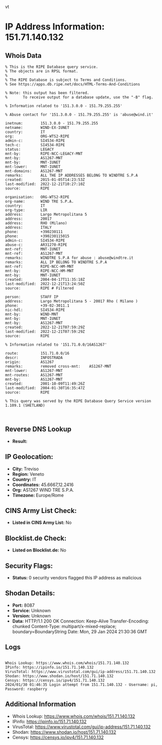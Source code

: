 vt
# IP Address Information: 151.71.140.132

## Whois Data
```
% This is the RIPE Database query service.
% The objects are in RPSL format.
%
% The RIPE Database is subject to Terms and Conditions.
% See https://apps.db.ripe.net/docs/HTML-Terms-And-Conditions

% Note: this output has been filtered.
%       To receive output for a database update, use the "-B" flag.

% Information related to '151.3.0.0 - 151.79.255.255'

% Abuse contact for '151.3.0.0 - 151.79.255.255' is 'abuse@wind.it'

inetnum:        151.3.0.0 - 151.79.255.255
netname:        WIND-EX-IUNET
country:        IT
org:            ORG-WTS2-RIPE
admin-c:        SI4534-RIPE
tech-c:         SI4534-RIPE
status:         LEGACY
mnt-by:         RIPE-NCC-LEGACY-MNT
mnt-by:         AS1267-MNT
mnt-by:         MNT-IUNET
mnt-lower:      MNT-IUNET
mnt-domains:    AS1267-MNT
remarks:        ALL THE IP ADDRESSES BELONG TO WINDTRE S.P.A
created:        2015-01-05T14:23:53Z
last-modified:  2022-12-21T10:27:10Z
source:         RIPE

organisation:   ORG-WTS2-RIPE
org-name:       WIND TRE S.P.A.
country:        IT
org-type:       LIR
address:        Largo Metropolitana 5
address:        20017
address:        RHO (Milano)
address:        ITALY
phone:          +390230111
phone:          +390230115015
admin-c:        SI4534-RIPE
abuse-c:        AR31270-RIPE
mnt-ref:        MNT-IUNET
mnt-ref:        AS1267-MNT
remarks:        WINDTRE S.P.A for abuse : abuse@windtre.it
remarks:        ALL IP BELONG TO WINDTRE S.P.A
mnt-ref:        RIPE-NCC-HM-MNT
mnt-by:         RIPE-NCC-HM-MNT
mnt-by:         MNT-IUNET
created:        2004-04-17T11:35:18Z
last-modified:  2022-12-21T13:24:50Z
source:         RIPE # Filtered

person:         STAFF IP
address:        Largo Metropolitana 5 - 20017 Rho ( Milano )
phone:          +39-02-3011.1
nic-hdl:        SI4534-RIPE
mnt-by:         WIND-MNT
mnt-by:         MNT-IUNET
mnt-by:         AS1267-MNT
created:        2022-12-21T07:59:29Z
last-modified:  2022-12-21T07:59:29Z
source:         RIPE

% Information related to '151.71.0.0/16AS1267'

route:          151.71.0.0/16
descr:          INFOSTRADA
origin:         AS1267
remarks:        removed cross-mnt:    AS1267-MNT
mnt-lower:      AS1267-MNT
mnt-routes:     AS1267-MNT
mnt-by:         AS1267-MNT
created:        2001-10-09T11:49:26Z
last-modified:  2004-01-30T16:35:47Z
source:         RIPE

% This query was served by the RIPE Database Query Service version 1.109.1 (SHETLAND)



```
## Reverse DNS Lookup
- **Result:** 

## IP Geolocation:
- **City:** Treviso
- **Region:** Veneto
- **Country:** IT
- **Coordinates:** 45.6667,12.2416
- **Org:** AS1267 WIND TRE S.P.A.
- **Timezone:** Europe/Rome

## CINS Army List Check:
- **Listed in CINS Army List:** 
No

## Blocklist.de Check:
- **Listed on Blocklist.de:** 
No

## Security Flags:
- **Status:** 0 security vendors flagged this IP address as malicious

## Shodan Details:
- **Port:** 8087
- **Service:** Unknown
- **Version:** Unknown
- **Data:** HTTP/1.1 200 OK
Connection: Keep-Alive
Transfer-Encoding: chunked
Content-Type: multipart/x-mixed-replace; boundary=BoundaryString
Date: Mon, 29 Jan 2024 21:30:36 GMT



## Logs
```

Whois Lookup: https://www.whois.com/whois/151.71.140.132
IPinfo: https://ipinfo.io/151.71.140.132
VirusTotal: https://www.virustotal.com/gui/ip-address/151.71.140.132
Shodan: https://www.shodan.io/host/151.71.140.132
Censys: https://censys.io/ipv4/151.71.140.132
2024/01/30 01:46:35 Login attempt from 151.71.140.132 - Username: pi, Password: raspberry

```
## Additional Information
- Whois Lookup: https://www.whois.com/whois/151.71.140.132
- IPinfo: https://ipinfo.io/151.71.140.132
- VirusTotal: https://www.virustotal.com/gui/ip-address/151.71.140.132
- Shodan: https://www.shodan.io/host/151.71.140.132
- Censys: https://censys.io/ipv4/151.71.140.132

